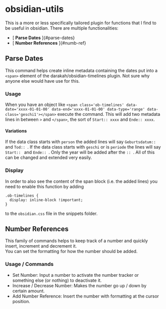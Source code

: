 # obsidian-utils
This is a more or less specifically tailored plugin for functions that I find to be useful in obsidian. There are multiple functionalities:  
- [ **Parse Dates** ]{#parse-dates}
- [ **Number References** ]{#numb-ref}

## Parse Dates<a name="parse-dates"></a>
This command helps create inline metadata containing the dates put into a `<span>` element of the darakah/obsidian-timelines plugin.
Not sure why anyone else would have use for this.

### Usage
When you have an object like `<span class='ob-timelines' data-date='xxxx-01-01-00' data-end='xxxx-01-01-00' data-type='range' data-class='geschi1'></span>` execute the command.
This will add two metadata lines in between `>` and `</span>`, the sort of `Start:: xxxx` and `Ende:: xxxx`.
#### Variations
If the data class starts with `person` the added lines will say `Geburtsdatum:: ` and `Tod:: `.
If the data class starts with `geschi` or is `periode` the lines will say `Start:: ` and `Ende:: `.
Only the year will be added after the `:: `.
All of this can be changed and extended very easily.  

### Display
In order to also see the content of the span block (i.e. the added lines) you need to enable this function by adding
```
.ob-timelines {
  display: inline-block !important;
}
```
to the `obsidian.css` file in the snippets folder. 

## Number References<a name="numb-ref"></a>
This family of commands helps to keep track of a number and quickly insert, increment and decrement it.  
You can set the formatting for how the number should be added.  
### Usage / Commands
- Set Number: Input a number to activate the number tracker or something else (or nothing) to deactivate it.  
- Increase / Decrease Number: Makes the number go up / down by certain amount.
- Add Number Reference: Insert the number with formatting at the cursor position.
